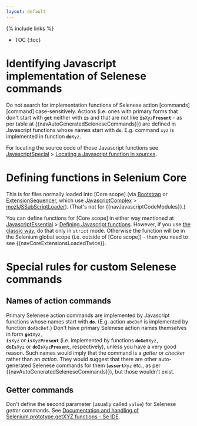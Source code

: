 ```yaml
---
layout: default
---
```

{% include links %}
* TOC
{:toc}

# Identifying Javascript implementation of Selenese commands
Do not search for implementation functions of Selenese action [commands][command] case-sensitively. Actions (i.e. ones with primary forms that don't start with **`get`** neither with **`is`** and that are not like <code><strong>is</strong>Xyz<strong>Present</strong></code> - as per table at {{navAutoGeneratedSeleneseCommands}}) are defined in Javascript functions whose names start with **`do`**. E.g. command `xyz` is implemented in function <code><strong>do</strong>Xyz</code>.

For locating the source code of those Javascript functions see [JavascriptSpecial](JavascriptSpecial) > [Locating a Javascript function in sources](JavascriptSpecial#locating-a-javascript-function-in-sources).

# Defining functions in Selenium Core #
This is for files normally loaded into [Core scope] (via [Bootstrap](Bootstrap) or [ExtensionSequencer](ExtensionSequencer), which use [JavascriptComplex](JavascriptComplex) > [mozIJSSubScriptLoader](JavascriptComplex#mozIJSSubScriptLoader)). (That's not for {{navJavascriptCodeModules}}.)

You can define functions for [Core scope] in either way mentioned at [JavascriptEssential](JavascriptEssential) > [Defining Javascript functions](JavascriptEssential#defining-javascript-functions). However, if you use [the classic way](JavascriptEssential#the-classic-way), do that only in `strict` mode. Otherwise the function will be in the Selenium global scope (i.e. outside of [Core scope]) - then you need to see {{navCoreExtensionsLoadedTwice}}.

# Special rules for custom Selenese commands #

## Names of action commands ##
Primary Selenese action commands are implemented by Javascript functions whose names start with **`do`**. (E.g. action `abcDef` is implemented by function <code><strong>do</strong>AbcDef</code>.) Don't have primary Selenese action names themselves in form <code><strong>get</strong>Xyz, <strong>is</strong>Xyz</code> or <code><strong>is</strong>Xyz<strong>Present</strong></code>  (i.e. implemented by functions <code><strong>doGet</strong>Xyz, <strong>doIs</strong>Xyz</code> or <code><strong>doIs</strong>Xyz<strong>Present</strong></code>, respectively), unless you have a very good reason. Such names would imply that the command is a _getter_ or _checker_ rather than an _action_. They would suggest that there are other auto-generated Selenese commands for them (<code><strong>assert</strong>Xyz</code> etc., as per {{navAutoGeneratedSeleneseCommands}}), but those wouldn't exist.

## Getter commands ##
Don't define the second parameter (usually called `value`) for Selenese _getter_ commands. See [Documentation and handling of Selenium.prototype.getXYZ functions - Se IDE](https://github.com/SeleniumHQ/selenium/issues/1635).